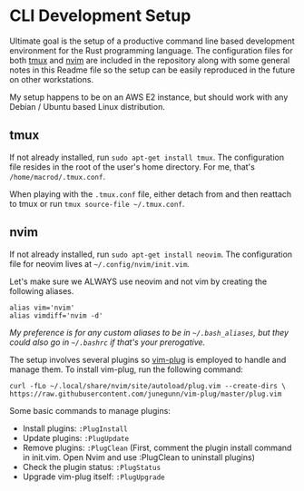 # CLI Development Setup

Ultimate goal is the setup of a productive command line based development environment for the Rust programming language. The configuration files for both [tmux](https://github.com/tmux/tmux) and [nvim](https://neovim.io) are included in the repository along with some general notes in this Readme file so the setup can be easily reproduced in the future on other workstations.

My setup happens to be on an AWS E2 instance, but should work with any Debian / Ubuntu based Linux distribution.

## tmux
If not already installed, run `sudo apt-get install tmux`. The configuration file resides in the root of the user's home directory. For me, that's `/home/macrod/.tmux.conf`.

When playing with the `.tmux.conf` file, either detach from and then reattach to tmux or run `tmux source-file ~/.tmux.conf`.

## nvim
If not already installed, run `sudo apt-get install neovim`. The configuration file for neovim lives at `~/.config/nvim/init.vim`.

Let's make sure we ALWAYS use neovim and not vim by creating the following aliases.

```
alias vim='nvim'
alias vimdiff='nvim -d'
```

*My preference is for any custom aliases to be in `~/.bash_aliases`, but they could also go in `~/.bashrc` if that's your prerogative.*

The setup involves several plugins so [vim-plug](https://github.com/junegunn/vim-plug) is employed to handle and manage them. To install vim-plug, run the following command:

```
curl -fLo ~/.local/share/nvim/site/autoload/plug.vim --create-dirs \
https://raw.githubusercontent.com/junegunn/vim-plug/master/plug.vim
```

Some basic commands to manage plugins:

* Install plugins: `:PlugInstall`
* Update plugins: `:PlugUpdate`
* Remove plugins: `:PlugClean` (First, comment the plugin install command in init.vim. Open Nvim and use :PlugClean to uninstall plugins)
* Check the plugin status: `:PlugStatus`
* Upgrade vim-plug itself: `:PlugUpgrade`
